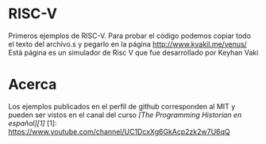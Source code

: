 # RISC-V
Primeros ejemplos de RISC-V. Para probar el código podemos copiar todo el texto del archivo.s y pegarlo en la página http://www.kvakil.me/venus/ Está página es un simulador de Risc V que fue desarrollado por Keyhan Vaki

# Acerca
Los ejemplos publicados en el perfil de github corresponden al MIT y pueden ser vistos en el canal del  curso *[The Programming Historian en español][1]*
[1]: https://www.youtube.com/channel/UC1DcxXg6GkAcp2zk2w7U6qQ
